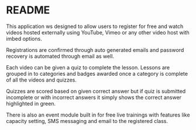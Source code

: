 # README

This application ws designed to allow users to register for free and watch videos hosted externally using YouTube, Vimeo or any other video host with imbed options.

Registrations are confirmed through auto generated emails and password recovery is automated through email as well.

Each video can be given a quiz to complete the lesson.  Lessons are grouped in to categories and badges awarded once a category is complete of all the videos and quizzes.

Quizzes are scored based on given correct answer but if quiz is submitted incomplete or with incorrect answers it simply shows the correct answer highlighted in green.  

There is also an event module built in for free live trainings with features like capacity setting, SMS messaging and email to the registered class.



